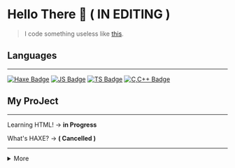 # Hello There 👋 <strong>( IN EDITING )</strong> 

> I code something useless like <a href="#project">this</a>.


## Languages
<hr>

[![Haxe Badge](https://img.shields.io/badge/-haxe-EA8220?style=for-the-badge&labelColor=black&logo=haxe&logoColor=EA8220)](#) 
[![JS Badge](https://img.shields.io/badge/-Javascript-F0DB4F?style=for-the-badge&labelColor=black&logo=javascript&logoColor=F0DB4F)](#)
[![TS Badge](https://img.shields.io/badge/-Typescript-007ACC?style=for-the-badge&labelColor=black&logo=typescript&logoColor=007ACC)](#) 
[![C,C++ Badge](https://img.shields.io/badge/-C,C++-035798?style=for-the-badge&labelColor=black&logo=c&logoColor=white)](#) 

## <div id="project">My ProJect</div>
<hr>

 Learning HTML! → <strong>in Progress</strong> 

 What's HAXE? → <strong>( Cancelled )</strong>
 
<hr>

<details>
<summary>More</summary>

![GitHub stats](https://github-readme-stats.vercel.app/api?username=noxv213&theme=midnight-purple)
![Top Langs](https://github-readme-stats.vercel.app/api/top-langs/?username=noxv213&theme=midnight-purple)
![Wakatime stats](https://github-readme-stats.vercel.app/api/wakatime?username=noxv213&theme=midnight-purple)
  
</details>
